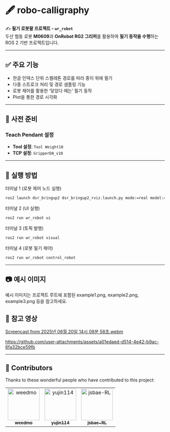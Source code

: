 # 🖋️ robo-calligraphy

✍️ **필기 로봇팔 프로젝트 - `wr_robot`**  
두산 협동 로봇 **M0609**과 **OnRobot RG2 그리퍼**를 활용하여 **필기 동작을 수행**하는 ROS 2 기반 프로젝트입니다.

---

## ✅ 주요 기능

- 한글 인덱스 단위 스켈레톤 경로를 따라 종이 위에 필기  
- 다중 스트로크 처리 및 경로 샘플링 기능  
- 로봇 제어를 활용한 ‘닿았다 떼는’ 필기 동작  
- Plot을 통한 경로 시각화

---

## 🔧 사전 준비

### Teach Pendant 설정
- **Tool 설정**: `Tool Weight10`  
- **TCP 설정**: `GripperDA_v10`

---

## 🚀 실행 방법

터미널 1 (로봇 제어 노드 실행)
```bash
ros2 launch dsr_bringup2 dsr_bringup2_rviz.launch.py mode:=real model:=m0609 host:=192.168.1.100
```

터미널 2 (UI 실행)
```bash
ros2 run wr_robot ui
```

터미널 3 (토픽 발행)
```bash
ros2 run wr_robot visual
```

터미널 4 (로봇 필기 제어)
```bash
ros2 run wr_robot control_robot
```

---

## 📷 예시 이미지

예시 이미지는 프로젝트 루트에 포함된 example1.png, example2.png, example3.png 등을 참고하세요.



## 🎥 참고 영상

[Screencast from 2025년 06월 20일 14시 08분 58초.webm](https://github.com/user-attachments/assets/9d4b8b8f-cb59-45de-920b-f18f502b776d)


https://github.com/user-attachments/assets/a01edaed-d514-4e42-b9ac-6fa32bce59fb



---
## 👥 Contributors

Thanks to these wonderful people who have contributed to this project:

<table>
   <tr>
    <td align="center">
      <a href="https://github.com/weedmo">
        <img src="https://github.com/weedmo.png" width="100px;" alt="weedmo"/><br />
        <sub><b>weedmo</b></sub>
      </a>
    </td>
    <td align="center">
      <a href="https://github.com/yujin114">
        <img src="https://github.com/yujin114.png" width="100px;" alt="yujin114"/><br />
        <sub><b>yujin114</b></sub>
      </a>
    </td>
     <td align="center">
      <a href="https://github.com/jsbae-RL">
        <img src="https://github.com/jsbae-RL.png" width="100px;" alt="jsbae-RL"/><br />
        <sub><b>jsbae-RL</b></sub>
      </a>
    </td>
</table>


